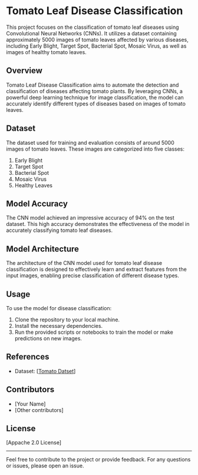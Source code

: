 # Tomato Leaf Disease Classification

This project focuses on the classification of tomato leaf diseases using Convolutional Neural Networks (CNNs). It utilizes a dataset containing approximately 5000 images of tomato leaves affected by various diseases, including Early Blight, Target Spot, Bacterial Spot, Mosaic Virus, as well as images of healthy tomato leaves.

## Overview

Tomato Leaf Disease Classification aims to automate the detection and classification of diseases affecting tomato plants. By leveraging CNNs, a powerful deep learning technique for image classification, the model can accurately identify different types of diseases based on images of tomato leaves.

## Dataset

The dataset used for training and evaluation consists of around 5000 images of tomato leaves. These images are categorized into five classes:

1. Early Blight
2. Target Spot
3. Bacterial Spot
4. Mosaic Virus
5. Healthy Leaves

## Model Accuracy

The CNN model achieved an impressive accuracy of 94% on the test dataset. This high accuracy demonstrates the effectiveness of the model in accurately classifying tomato leaf diseases.

## Model Architecture

The architecture of the CNN model used for tomato leaf disease classification is designed to effectively learn and extract features from the input images, enabling precise classification of different disease types.

## Usage

To use the model for disease classification:
1. Clone the repository to your local machine.
2. Install the necessary dependencies.
3. Run the provided scripts or notebooks to train the model or make predictions on new images.

## References

- Dataset: [[Tomato Datset](https://www.kaggle.com/datasets/kaustubhb999/tomatoleaf)]

## Contributors

- [Your Name]
- [Other contributors]

## License

[Appache 2.0 License]

---
Feel free to contribute to the project or provide feedback. For any questions or issues, please open an issue.
